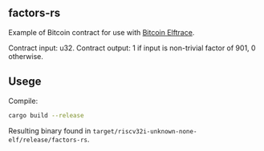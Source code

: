 ## factors-rs

Example of Bitcoin contract for use with [Bitcoin Elftrace](https://github.com/halseth/elftrace).

Contract input: u32.
Contract output: 1 if input is non-trivial factor of 901, 0 otherwise.

## Usege
Compile:
```bash
cargo build --release
```

Resulting binary found in `target/riscv32i-unknown-none-elf/release/factors-rs`.
